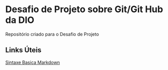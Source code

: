 # Desafio de Projeto sobre Git/Git Hub da DIO
Repositório criado para o Desafio de Projeto


## Links Úteis
[Sintaxe Basica Markdown](https://www.markdownguide.org/getting-started/)
